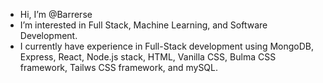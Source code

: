 -  Hi, I’m @Barrerse
-  I’m interested in Full Stack, Machine Learning, and Software Development.
-  I currently have experience in Full-Stack development using MongoDB, Express, React, Node.js stack, HTML, Vanilla CSS, Bulma CSS framework, Tailws CSS framework, and mySQL. 


<!---
Barrerse/Barrerse is a ✨ special ✨ repository because its `README.md` (this file) appears on your GitHub profile.
You can click the Preview link to take a look at your changes.
--->
